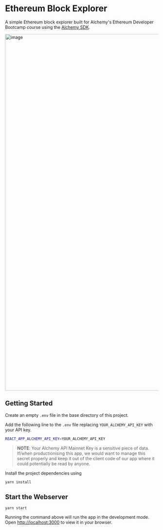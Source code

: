 # Ethereum Block Explorer

A simple Ethereum block explorer built for Alchemy's Ethereum Developer Bootcamp course using the [Alchemy SDK](https://docs.alchemy.com/reference/alchemy-sdk-quickstart). 

<img width="1169" alt="image" src="https://github.com/howellsy/blockexplorer/assets/82221637/adcde044-003a-4dda-8e19-586b18dc95d9">

## Getting Started

Create an empty `.env` file in the base directory of this project.

Add the following line to the `.env` file replacing `YOUR_ALCHEMY_API_KEY` with your API key.

```sh
REACT_APP_ALCHEMY_API_KEY=YOUR_ALCHEMY_API_KEY
```

> **NOTE**: Your Alchemy API Mainnet Key is a sensitive piece of data. If/when productionising this app, we would want to manage this secret properly and keep it out of the client code of our app where it could potentially be read by anyone.

Install the project dependencies using

`yarn install`

## Start the Webserver

`yarn start`

Running the command above will run the app in the development mode. Open [http://localhost:3000](http://localhost:3000) to view it in your browser.
